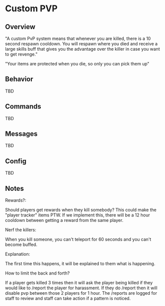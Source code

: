 # Custom PVP

## Overview

"A custom PvP system means that whenever you are killed, there is a 10 second respawn cooldown. You will respawn where you died and receive a large skills buff that gives you the advantage over the killer in case you want to get revenge."

"Your items are protected when you die, so only you can pick them up"

## Behavior

TBD

## Commands

TBD

## Messages

TBD

## Config

TBD

## Notes

Rewards?:

Should players get rewards when they kill somebody? This could make the "player tracker" items PTW. If we implement this, there will be a 12 hour cooldown between getting a reward from the same player.

Nerf the killers:

When you kill someone, you can't teleport for 60 seconds and you can't become buffed.

Explanation:

The first time this happens, it will be explained to them what is happening.

How to limit the back and forth?

If a player gets killed 3 times then it will ask the player being killed if they would like to /report the player for harassment. If they do /report then it will disable pvp between those 2 players for 1 hour. The /reports are logged for staff to review and staff can take action if a pattern is noticed.